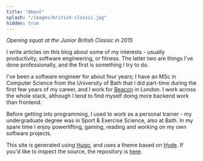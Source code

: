 ```yaml
---
title: "About"
splash: "/images/british-classic.jpg"
hidden: true
---
```


*Opening squat at the Junior British Classic in 2015*

I write articles on this blog about some of my interests - usually productivity, software engineering, or fitness. The latter two are things I've done professionally, and the first is something I try to do.

I've been a software engineer for about four years; I have an MSc in Computer Science from the University of Bath that I did part-time during the first few years of my career, and I work for [Beacon](https://beacon.com/) in London. I work across the whole stack, although I tend to find myself doing more backend work than frontend.

Before getting into programming, I used to work as a personal trainer - my undergraduate degree was in Sport & Exercise Science, also at Bath. In my spare time I enjoy powerlifting, gaming, reading and working on my own software projects.

This site is generated using [Hugo](https://gohugo.io/), and uses a theme based on [Hyde](https://themes.gohugo.io/hyde/). If you'd like to inspect the source, the repository is [here](https://github.com/esummers1/eddie-summers-com).
